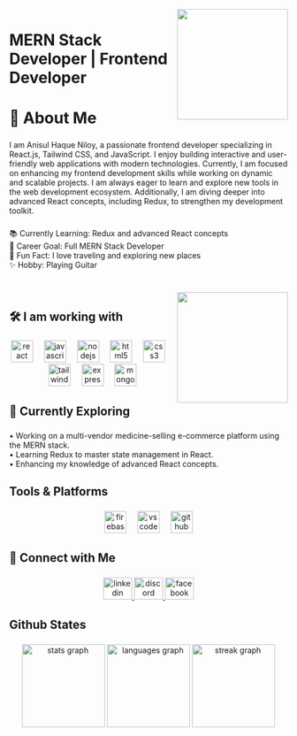 <img align="right" height="200" src="https://avatars.githubusercontent.com/u/142687988?v=4"  />

###

<h1 align="left">MERN Stack Developer | Frontend Developer</h1>

###

<h1 align="left">👋 About Me</h1>

###

<p align="left">I am Anisul Haque Niloy, a passionate frontend developer specializing in React.js, Tailwind CSS, and JavaScript. I enjoy building interactive and user-friendly web applications with modern technologies. Currently, I am focused on enhancing my frontend development skills while working on dynamic and scalable projects. I am always eager to learn and explore new tools in the web development ecosystem. Additionally, I am diving deeper into advanced React concepts, including Redux, to strengthen my development toolkit.</p>

###

<p align="left">📚 Currently Learning: Redux and advanced React concepts<br>🎯 Career Goal: Full MERN Stack Developer<br>🎲 Fun Fact: I love traveling and exploring new places<br>✨ Hobby: Playing Guitar</p>

###

<br clear="both">

<img align="right" height="200" src="https://media3.giphy.com/media/L1R1tvI9svkIWwpVYr/200.webp?cid=790b76117a5f8dq9b4evr2rnqh2qvuu166612k2entpsxu26&ep=v1_gifs_search&rid=200.webp&ct=g"  />

###

<h2 align="left">🛠 I am working with</h2>

###

<div align="center">
  <img src="https://cdn.jsdelivr.net/gh/devicons/devicon/icons/react/react-original.svg" height="40" alt="react logo"  />
  <img width="12" />
  <img src="https://cdn.jsdelivr.net/gh/devicons/devicon/icons/javascript/javascript-original.svg" height="40" alt="javascript logo"  />
  <img width="12" />
  <img src="https://cdn.jsdelivr.net/gh/devicons/devicon/icons/nodejs/nodejs-original.svg" height="40" alt="nodejs logo"  />
  <img width="12" />
  <img src="https://cdn.jsdelivr.net/gh/devicons/devicon/icons/html5/html5-original.svg" height="40" alt="html5 logo"  />
  <img width="12" />
  <img src="https://cdn.jsdelivr.net/gh/devicons/devicon/icons/css3/css3-original.svg" height="40" alt="css3 logo"  />
  <img width="12" />
  <img src="https://cdn.simpleicons.org/tailwindcss/06B6D4" height="40" alt="tailwindcss logo"  />
  <img width="12" />
  <img src="https://skillicons.dev/icons?i=express" height="40" alt="express logo"  />
  <img width="12" />
  <img src="https://cdn.simpleicons.org/mongodb/47A248" height="40" alt="mongodb logo"  />
</div>

###

<h2 align="left">🚀 Currently Exploring</h2>

###

<p align="left">• Working on a multi-vendor medicine-selling e-commerce platform using the MERN stack.<br>• Learning Redux to master state management in React.<br>• Enhancing my knowledge of advanced React concepts.</p>

###

<h2 align="left">Tools & Platforms</h2>

###

<div align="center">
  <img src="https://cdn.jsdelivr.net/gh/devicons/devicon/icons/firebase/firebase-plain.svg" height="40" alt="firebase logo"  />
  <img width="12" />
  <img src="https://cdn.jsdelivr.net/gh/devicons/devicon/icons/vscode/vscode-original.svg" height="40" alt="vscode logo"  />
  <img width="12" />
  <img src="https://skillicons.dev/icons?i=github" height="40" alt="github logo"  />
</div>

###

<h2 align="left">🔗 Connect with Me</h2>

###

<div align="center">
  <a href="https://www.linkedin.com/in/anisul-haque-niloy-/" target="_blank">
    <img src="https://raw.githubusercontent.com/maurodesouza/profile-readme-generator/master/src/assets/icons/social/linkedin/default.svg" width="52" height="40" alt="linkedin logo"  />
  </a>
  <a href="anisulhaque29" target="_blank">
    <img src="https://raw.githubusercontent.com/maurodesouza/profile-readme-generator/master/src/assets/icons/social/discord/default.svg" width="52" height="40" alt="discord logo"  />
  </a>
  <a href="https://www.facebook.com/niloy2917" target="_blank">
    <img src="https://raw.githubusercontent.com/maurodesouza/profile-readme-generator/master/src/assets/icons/social/facebook/default.svg" width="52" height="40" alt="facebook logo"  />
  </a>
</div>

###

<h2 align="left">Github States</h2>

###

<div align="center">
  <img src="https://github-readme-stats.vercel.app/api?username=AnisulHaqueNiloy&hide_title=false&hide_rank=false&show_icons=true&include_all_commits=true&count_private=true&disable_animations=false&theme=dracula&locale=en&hide_border=false&order=1" height="150" alt="stats graph"  />
  <img src="https://github-readme-stats.vercel.app/api/top-langs?username=AnisulHaqueNiloy&locale=en&hide_title=false&layout=compact&card_width=320&langs_count=5&theme=dracula&hide_border=false&order=2" height="150" alt="languages graph"  />
  <img src="https://streak-stats.demolab.com?user=AnisulHaqueNiloy&locale=en&mode=daily&theme=dracula&hide_border=false&border_radius=5&order=3" height="150" alt="streak graph"  />
</div>

###

